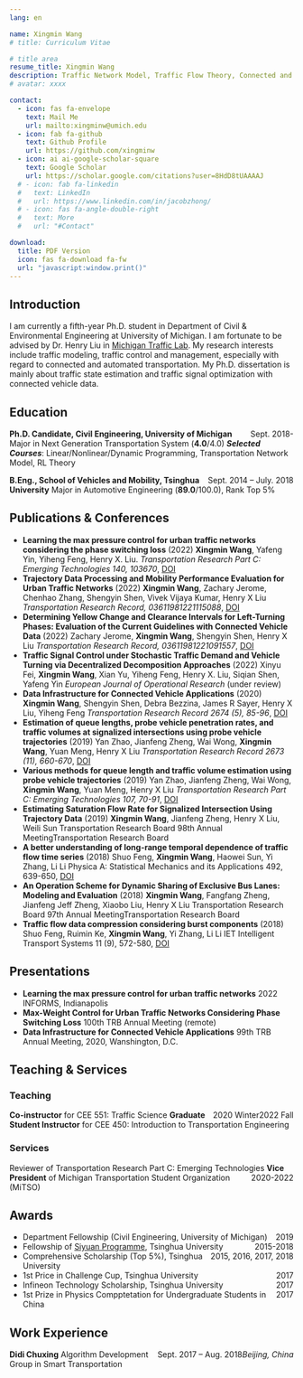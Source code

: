 ```yaml
---
lang: en

name: Xingmin Wang
# title: Curriculum Vitae

# title area
resume_title: Xingmin Wang
description: Traffic Network Model, Traffic Flow Theory, Connected and Automated Transportation
# avatar: xxxx

contact:
  - icon: fas fa-envelope
    text: Mail Me
    url: mailto:xingminw@umich.edu
  - icon: fab fa-github
    text: Github Profile
    url: https://github.com/xingminw
  - icon: ai ai-google-scholar-square
    text: Google Scholar
    url: https://scholar.google.com/citations?user=8HdD8tUAAAAJ
  # - icon: fab fa-linkedin
  #   text: LinkedIn
  #   url: https://www.linkedin.com/in/jacobzhong/
  # - icon: fas fa-angle-double-right
  #   text: More
  #   url: "#Contact"

download:
  title: PDF Version
  icon: fas fa-download fa-fw
  url: "javascript:window.print()"
---
```

<!-- 
{% raw %}
<center>
<a href='/'>English</a> | <a href='/zh-cn/'>简体中文</a>
</center>
{% endraw %} -->


## <i class="fa fa-book" aria-hidden="true"></i> Introduction

I am currently a fifth-year Ph.D. student in Department of Civil & Environmental Engineering at University of Michigan. I am fortunate to be advised by Dr. Henry Liu in [Michigan Traffic Lab](https://traffic.engin.umich.edu/). My research interests include traffic modeling, traffic control and management, especially with regard to connected and automated transportation. My Ph.D. dissertation is mainly about traffic state estimation and traffic signal optimization with connected vehicle data.


## <i class="fas fa-user-graduate"></i> Education

<span style="float: right; display: inline-block;"> Sept. 2018- </span> **Ph.D. Candidate, Civil Engineering, University of Michigan**
Major in Next Generation Transportation System (**4.0**/4.0)
***Selected Courses***: Linear/Nonlinear/Dynamic Programming, Transportation Network Model, RL Theory

<span style="float: right; display: inline-block;"> Sept. 2014 – July. 2018 </span> **B.Eng., School of Vehicles and Mobility, Tsinghua University**
Major in Automotive Engineering (**89.0**/100.0), Rank Top 5%

## <i class="fas fa-book"></i> Publications & Conferences

- __Learning the max pressure control for urban traffic networks considering the phase switching loss__ (2022)
  **Xingmin Wang**, Yafeng Yin, Yiheng Feng, Henry X. Liu. 
  *Transportation Research Part C: Emerging Technologies 140, 103670*, [<i class="ai ai-doi"></i> DOI](https://doi.org/10.1016/j.trc.2022.103670)
- __Trajectory Data Processing and Mobility Performance Evaluation for Urban Traffic Networks__ (2022)
  **Xingmin Wang**, Zachary Jerome, Chenhao Zhang, Shengyin Shen, Vivek Vijaya Kumar, Henry X Liu
  *Transportation Research Record, 03611981221115088*, [<i class="ai ai-doi"></i> DOI](https://doi.org/10.1177/03611981221115088)
- __Determining Yellow Change and Clearance Intervals for Left-Turning Phases: Evaluation of the Current Guidelines with Connected Vehicle Data__ (2022)
Zachary Jerome, **Xingmin Wang**, Shengyin Shen, Henry X Liu
  *Transportation Research Record, 03611981221091557*, [<i class="ai ai-doi"></i> DOI](https://doi.org/10.1177/03611981221091557)
- __Traffic Signal Control under Stochastic Traffic Demand and Vehicle Turning via Decentralized Decomposition Approaches__ (2022)
    Xinyu Fei, **Xingmin Wang**, Xian Yu, Yiheng Feng, Henry X. Liu, Siqian Shen, Yafeng Yin
  *European Journal of Operational Research* (under review)
- __Data Infrastructure for Connected Vehicle Applications__ (2020)
  **Xingmin Wang**, Shengyin Shen, Debra Bezzina, James R Sayer, Henry X Liu, Yiheng Feng
  *Transportation Research Record 2674 (5), 85-96*, [<i class="ai ai-doi"></i> DOI](https://doi.org/10.1177/0361198120912424)
- __Estimation of queue lengths, probe vehicle penetration rates, and traffic volumes at signalized intersections using probe vehicle trajectories__ (2019)
  Yan Zhao, Jianfeng Zheng, Wai Wong, **Xingmin Wang**, Yuan Meng, Henry X Liu
  *Transportation Research Record 2673 (11), 660-670*, [<i class="ai ai-doi"></i> DOI](https://doi.org/10.1177/0361198119856340)
- __Various methods for queue length and traffic volume estimation using probe vehicle trajectories__ (2019)
  Yan Zhao, Jianfeng Zheng, Wai Wong, **Xingmin Wang**, Yuan Meng, Henry X Liu
  *Transportation Research Part C: Emerging Technologies 107, 70-91*, [<i class="ai ai-doi"></i> DOI](https://doi.org/10.1016/j.trc.2019.07.008)
- __Estimating Saturation Flow Rate for Signalized Intersection Using Trajectory Data__ (2019)
  **Xingmin Wang**, Jianfeng Zheng, Henry X Liu, Weili Sun
  Transportation Research Board 98th Annual MeetingTransportation Research Board
- __A better understanding of long-range temporal dependence of traffic flow time series__ (2018)
  Shuo Feng, **Xingmin Wang**, Haowei Sun, Yi Zhang, Li Li
  Physica A: Statistical Mechanics and its Applications 492, 639-650, [<i class="ai ai-doi"></i> DOI](https://doi.org/10.1016/j.physa.2017.10.006)
- __An Operation Scheme for Dynamic Sharing of Exclusive Bus Lanes: Modeling and Evaluation__ (2018)
  **Xingmin Wang**, Fangfang Zheng, Jianfeng Jeff Zheng, Xiaobo Liu, Henry X Liu
  Transportation Research Board 97th Annual MeetingTransportation Research Board
- __Traffic flow data compression considering burst components__ (2018)
  Shuo Feng, Ruimin Ke, **Xingmin Wang**, Yi Zhang, Li Li
  IET Intelligent Transport Systems 11 (9), 572-580, [<i class="ai ai-doi"></i> DOI](https://doi.org/10.1049/iet-its.2016.0328)

<!-- ## <i class="fa fa-star" aria-hidden="true"></i> Featured Research

<img src="figures/tree.jpg" alt="" width="300px" style="float: right; margin: 0 0 0 15px"/>
This is a text This is a textThis is a textThis is a textThis is a textThis is a textThis is a textThis is a textThis is a textThis is a textThis is a textThis is a textThis is a textThis is a textThis is a textThis is a textThis is a textThis is a textThis is a textThis is a textThis is a textThis is a textThis is a textThis is a textThis is a textThis is a textThis is a textThis is a textThis is a textThis is a textThis is a textThis is a textThis is a textThis is a textThis is a textThis is a textThis is a textThis is a textThis is a textThis is a textThis is a textThis is a textThis is a textThis is a textThis is a textThis is a textThis is a textThis is a textThis is a textThis is a textThis is a textThis is a text -->

## <i class="fa fa-desktop" aria-hidden="true"></i> Presentations
- **Learning the max pressure control for urban traffic networks**
2022 INFORMS, Indianapolis
- **Max-Weight Control for Urban Traffic Networks Considering Phase Switching Loss**
100th TRB Annual Meeting (remote)
- **Data Infrastructure for Connected Vehicle Applications**
99th TRB Annual Meeting, 2020, Wanshington, D.C.

## <i class="fa fa-users" aria-hidden="true"></i> Teaching & Services

### Teaching
<span style="float: right; display: inline-block;"> 2022 Fall </span> **Co-instructor** for CEE 551: Traffic Science
<span style="float: right; display: inline-block;"> 2020 Winter </span> **Graduate Student Instructor** for CEE 450: Introduction to Transportation Engineering

### Services
Reviewer of Transportation Research Part C: Emerging Technologies
<span style="float: right; display: inline-block;"> 2020-2022  </span> **Vice President** of Michigan Transportation Student Organization (MiTSO)

## <i class="fas fa-award"></i> Awards
- <span style="float: right; display: inline-block;"> 2019 </span> Department Fellowship (Civil Engineering, University of Michigan)
- <span style="float: right; display: inline-block;"> 2015-2018 </span> Fellowship of [Siyuan Programme](https://en.wikipedia.org/wiki/Siyuan_Programme), Tsinghua University
- <span style="float: right; display: inline-block;"> 2015, 2016, 2017, 2018 </span> Comprehensive Scholarship (Top 5%), Tsinghua University
- <span style="float: right; display: inline-block;"> 2017 </span> 1st Price in Challenge Cup, Tsinghua University
- <span style="float: right; display: inline-block;"> 2017 </span> Infineon Technology Scholarship, Tsinghua University
- <span style="float: right; display: inline-block;"> 2017 </span> 1st Prize in Physics Compptetation for Undergraduate Students in China

## <i class="fas fa-user-tie"></i> Work Experience

<em style="float: right; display: inline-block;"> Beijing, China</em> **Didi Chuxing**
<span style="float: right; display: inline-block;"> Sept. 2017 – Aug. 2018 </span> Algorithm Development Group in Smart Transportation